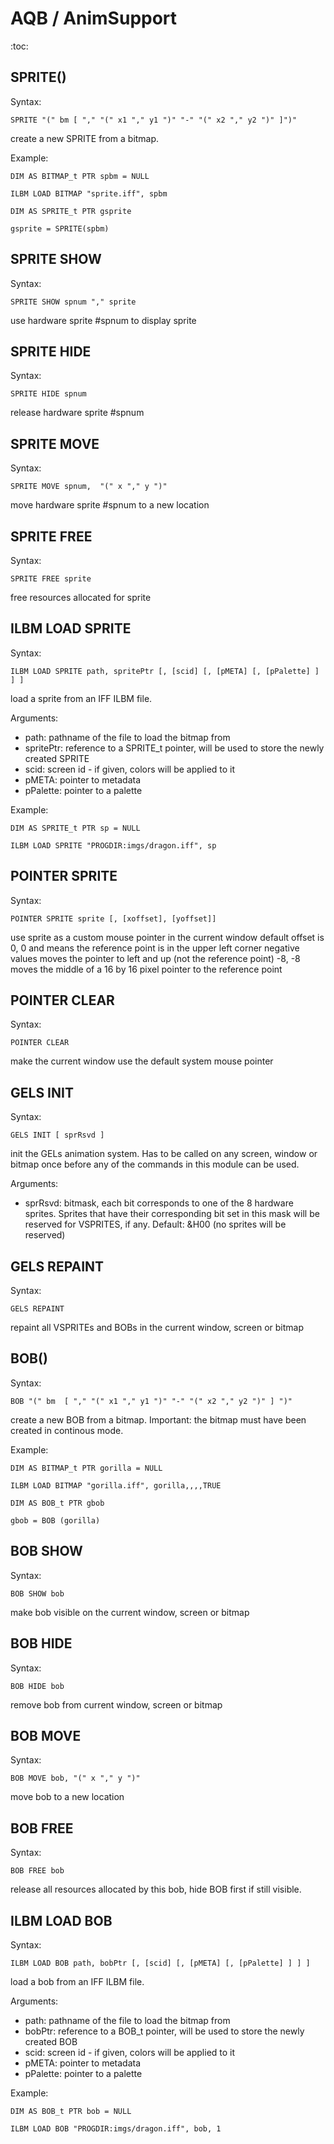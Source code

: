 
# AQB / AnimSupport

:toc:

## SPRITE()

Syntax:

    SPRITE "(" bm [ "," "(" x1 "," y1 ")" "-" "(" x2 "," y2 ")" ]")"

create a new SPRITE from a bitmap.

Example:

    DIM AS BITMAP_t PTR spbm = NULL

    ILBM LOAD BITMAP "sprite.iff", spbm

    DIM AS SPRITE_t PTR gsprite

    gsprite = SPRITE(spbm)

## SPRITE SHOW

Syntax:

    SPRITE SHOW spnum "," sprite

use hardware sprite #spnum to display sprite

## SPRITE HIDE

Syntax:

    SPRITE HIDE spnum

release hardware sprite #spnum

## SPRITE MOVE

Syntax:

    SPRITE MOVE spnum,  "(" x "," y ")"

move hardware sprite #spnum to a new location

## SPRITE FREE

Syntax:

    SPRITE FREE sprite

free resources allocated for sprite

## ILBM LOAD SPRITE

Syntax:

	ILBM LOAD SPRITE path, spritePtr [, [scid] [, [pMETA] [, [pPalette] ] ] ]

load a sprite from an IFF ILBM file.

Arguments:
 * path: pathname of the file to load the bitmap from
 * spritePtr: reference to a SPRITE_t pointer, will be used to store the newly created SPRITE
 * scid: screen id - if given, colors will be applied to it
 * pMETA: pointer to metadata
 * pPalette: pointer to a palette

Example:

	DIM AS SPRITE_t PTR sp = NULL

	ILBM LOAD SPRITE "PROGDIR:imgs/dragon.iff", sp

## POINTER SPRITE

Syntax:

    POINTER SPRITE sprite [, [xoffset], [yoffset]]

use sprite as a custom mouse pointer in the current window
default offset is 0, 0 and means the reference point is in the upper left corner
negative values moves the pointer to left and up (not the reference point)
-8, -8 moves the middle of a 16 by 16 pixel pointer to the reference point

## POINTER CLEAR

Syntax:

    POINTER CLEAR

make the current window use the default system mouse pointer

## GELS INIT

Syntax:

    GELS INIT [ sprRsvd ]

init the GELs animation system. Has to be called on any screen, window or
bitmap once before any of the commands in this module can be used.

Arguments:
 * sprRsvd: bitmask, each bit corresponds to one of the 8 hardware sprites. 
            Sprites that have their corresponding bit set in this mask will be reserved for VSPRITES, 
            if any.
 Default: &H00 (no sprites will be reserved)

## GELS REPAINT

Syntax:

    GELS REPAINT

repaint all VSPRITEs and BOBs in the current window, screen or bitmap

## BOB()

Syntax:

    BOB "(" bm  [ "," "(" x1 "," y1 ")" "-" "(" x2 "," y2 ")" ] ")"

create a new BOB from a bitmap. Important: the bitmap must have been created in continous mode.

Example:

    DIM AS BITMAP_t PTR gorilla = NULL

    ILBM LOAD BITMAP "gorilla.iff", gorilla,,,,TRUE

    DIM AS BOB_t PTR gbob

    gbob = BOB (gorilla)

## BOB SHOW

Syntax:

    BOB SHOW bob

make bob visible on the current window, screen or bitmap

## BOB HIDE

Syntax:

    BOB HIDE bob

remove bob from current window, screen or bitmap

## BOB MOVE

Syntax:

    BOB MOVE bob, "(" x "," y ")"

move bob to a new location

## BOB FREE

Syntax:

    BOB FREE bob

release all resources allocated by this bob, hide BOB first if still visible.

## ILBM LOAD BOB

Syntax:

	ILBM LOAD BOB path, bobPtr [, [scid] [, [pMETA] [, [pPalette] ] ] ]

load a bob from an IFF ILBM file.

Arguments:
 * path: pathname of the file to load the bitmap from
 * bobPtr: reference to a BOB_t pointer, will be used to store the newly created BOB
 * scid: screen id - if given, colors will be applied to it
 * pMETA: pointer to metadata
 * pPalette: pointer to a palette

Example:

	DIM AS BOB_t PTR bob = NULL

	ILBM LOAD BOB "PROGDIR:imgs/dragon.iff", bob, 1


